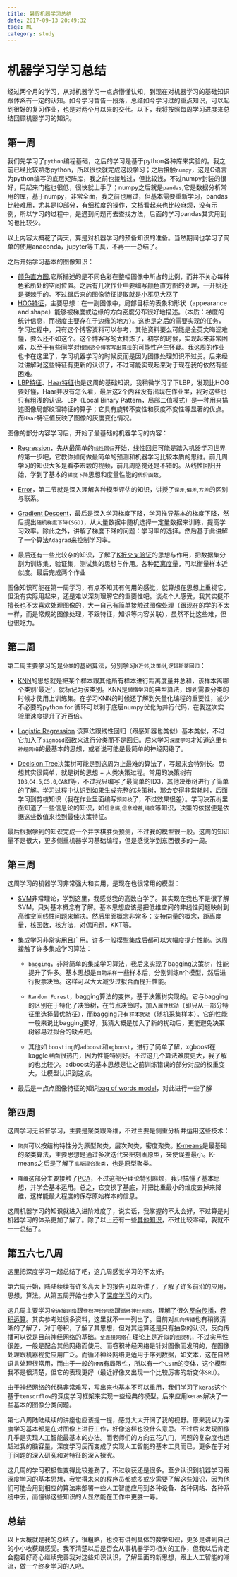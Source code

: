 ```yaml
---
title: 暑假机器学习总结
date: 2017-09-13 20:49:32
tags: ML
category: study
---
```

# 机器学习学习总结

经过两个月的学习，从对机器学习一点点懵懂认知，到现在对机器学习的基础知识跟体系有一定的认知。如今学习暂告一段落，总结如今学习过的重点知识，可以起到很好的复习作业，也是对两个月以来的交代。以下，我将按照每周学习进度来总结回顾机器学习的知识。

<!-- more -->

## 第一周

我们先学习了`python`编程基础，之后的学习是基于python各种库来实验的。我之前已经比较熟悉python，所以很快就完成这段学习；之后接触`numpy`，这是C语言为python编写的底层矩阵库，我之前也接触过，但比较浅，不过numpy封装的很好，用起来门槛也很低，很快就上手了；numpy之后就是`pandas`,它是数据分析常用的库，基于numpy，非常全面，我之前也用过，但基本需要重新学习，pandas比较难用，尤其是IO部分，有细粒度的操作，文档看起来也比较麻烦，没有示例，所以学习的过程中，是遇到问题再去查找方法，后面的学习pandas其实用到的也比较少。

以上内容大概花了两天，算是对机器学习的预备知识的准备。当然期间也学习了简单的使用anaconda，jupyter等工具，不再一一总结了。

之后开始学习基本的图像知识：

- [颜色直方图](http://baike.baidu.com/item/%E9%A2%9C%E8%89%B2%E7%9B%B4%E6%96%B9%E5%9B%BE),它所描述的是不同色彩在整幅图像中所占的比例，而并不关心每种色彩所处的空间位置。之后有几次作业中要编写颜色直方图的处理，一开始还是挺棘手的。不过跟后来的图像特征提取就是小巫见大巫了
- [HOG特征](http://blog.csdn.net/zouxy09/article/details/7929348)，主要思想：在一副图像中，局部目标的表象和形状（appearance and shape）能够被梯度或边缘的方向密度分布很好地描述。（本质：梯度的统计信息，而梯度主要存在于边缘的地方）。这也是之后的需要实现的任务，学习过程中，只有这个博客资料可以参考，其他资料要么可能是全英文晦涩难懂，要么还不如这个。这个博客写的太精炼了，初学的时候，实现起来非常困难，以至于有些同学对`根据这个博客写出算法`的可能性产生怀疑。我这周的作业也卡在这里了，学习机器学习的时候反而是因为图像处理知识不过关。后来经过讲解对这些特征有更新的认识了，不过可能实现起来对于现在我的依然有些困难。
- [LBP特征](http://blog.csdn.net/zouxy09/article/details/7929531)、[Haar特征](http://blog.csdn.net/zouxy09/article/details/7929570)也是这周的基础知识，我稍微学习了下LBP，发现比HOG要好懂，Haar并没有怎么看，最后这2个内容没有出现在作业里，我对这些也只有粗浅的认识。`LBP`（Local Binary Pattern，局部二值模式）是一种用来描述图像局部纹理特征的算子；它具有旋转不变性和灰度不变性等显著的优点。而`Haar`特征值反映了图像的灰度变化情况。

图像的部分内容学习后，开始了最基础的机器学习的内容：

- [Regression](http://www.bilibili.com/video/av10590361/)，先从最简单的`线性回归`开始，线性回归可能是踏入机器学习世界的第一步吧，它教你如何做最简单的预测和机器学习比较本质的思维。前几周学习的知识大多是看李宏毅的视频，前几周感觉还是不错的。从线性回归开始，学到了基本的`梯度下降`思想和度量性能的`代价函数`。

- [Error](http://www.bilibili.com/video/av10590361/#page=2)，第二节就是深入理解各种模型评估的知识，讲授了`误差`,`偏差`,`方差`的区别与联系。

- [Gradient Descent](http://www.bilibili.com/video/av10590361/#page=3)，最后是深入学习梯度下降，学习推导基本的梯度下降，然后提出`随机梯度下降(SGD)`，从大量数据中随机选择一定量数据来训练，提高学习效率。除此之外，讲解了梯度下降的问题：学习率的选择。然后基于此讲解了一个算法`Adagrad`来控制学习率。

- 最后还有一些比较杂的知识，了解了[K折交叉验证](https://github.com/basicv8vc/Python-Machine-Learning-zh/blob/master/%E7%AC%AC%E5%85%AD%E7%AB%A0/ch6_section2.md)的思想与作用，把数据集分割为训练集，验证集，测试集的思想与作用。各种[距离度量](http://blog.csdn.net/shiwei408/article/details/7602324)，可以衡量样本近似度。最后完成两个作业

图像知识可能在第一周学习，有点不知其有何用的感觉，就算想在思想上重视它，但没有实际用起来，还是难以深刻理解它的重要性吧。谈点个人感受，我其实挺不擅长也不太喜欢处理图像的，大一自己有简单接触过图像处理（跟现在的学的不太一样，而是常规的图像处理，不跟特征，知识等内容关联），虽然不比这些难，但也很吃力。

## 第二周

第二周主要学习的是`分类`的基础算法，分别学习`K近邻`,`决策树`,`逻辑斯蒂回归`：

- [KNN](http://cs231n.github.io/classification/)的思想就是把某个样本跟其他所有样本进行距离度量并总和，该样本离哪个类别'最近'，就标记为该类别。KNN是`懒惰学习`的典型算法，即到需要分类的时候才使用上训练集。在学习KNN的时候还了解到矢量化编程的重要性，减少不必要的python for 循环可以利于底层numpy优化为并行代码，在我这次实验里速度提升了近百倍。

- [Logistic Regression](https://www.bilibili.com/video/av10590361/#page=5) 该算法跟线性回归（跟感知器也类似）基本类似，不过它加入了`sigmoid`函数来进行分类而不是回归。后来学习`深度学习`才知道这里有`神经网络`的最基本的思想，或者说可能是最简单的神经网络了。

- [Decision Tree](https://www.bilibili.com/video/av12469267/#page=34)决策树可能是到这周为止最难的算法了，写起来会特别长。思想其实很简单，就是树的思想 + 人类决策过程。常用的决策树有`ID3`,`C4.5`,`C5.0`,`CART`等，不过我只编写了最简单的ID3，其他决策树进行了简单的了解。学习过程中认识到如果生成完整的决策树，那会变得非常耗时，后面学习到剪枝知识（我在作业里面编写`预剪枝`了，不过效果很差）。学习决策树里面知道了一些信息论的知识，如`信息熵`,`信息增益`,`纯度`等知识，决策的依据便是依据这些数值来找到最佳决策特征。

最后根据学到的知识完成一个井字棋胜负预测，不过我的模型很一般。这周的知识量不是很大，更多侧重机器学习基础编程，但是感觉学到东西很多的一周。

## 第三周

这周学习的机器学习非常强大和实用，是现在也很常用的模型：

- [SVM](https://www.bilibili.com/video/av9770190/index_27.html#page=20)非常理论，学到这里，我感觉我的高数白学了。其实现在我也不是很了解SVM，只对基本概念有了解。基本思想应该是把低维空间的非线性问题映射到高维空间线性问题来解决。然后里面概念非常多：支持向量的概念，距离度量，核函数，核方法，对偶问题，KKT等。

- [集成学习](https://www.bilibili.com/video/av10590361/index_22.html#page=22)非常实用且广用。许多一般模型集成后都可以大幅度提升性能。这周接触了许多集成学习算法：
    - `bagging`，非常简单的集成学习算法，我后来实现了bagging决策树，性能提升了许多。基本思想是`自助采样`一些样本后，分别训练n个模型，然后进行投票决策。这样可以大大减少过拟合而提升性能。
    
    - `Random Forest`，bagging算法的变体，基于决策树实现的。它与bagging的区别在于特化了决策树，在节点决策时，加入`属性扰动`（即只从一部分特征里选择最优特征），而bagging只有`样本扰动`（随机采集样本）。它的性能一般来说比bagging要好，我猜大概是加入了新的扰动后，更能避免决策树容易过拟合的缺点吧。
    
    - 其他如 `boosting`的`adboost`和`xgboost`，进行了简单了解，xgboost在kaggle里面很热门，因为性能特别好。不过这几个算法难度更大，我了解的也比较少。adboost的基本思想是让之前训练错误的部分对应的权重变大，让模型认识到这点。
     
- 最后是一点点图像特征的知识[bag of words model](https://gurus.pyimagesearch.com/the-bag-of-visual-words-model/)，对此进行一些了解

## 第四周

这周学习无监督学习，主要是聚类跟降维，不过主要是侧重分析并运用这些技术：

- `聚类`可以按结构特性分为原型聚类，层次聚类，密度聚类。[K-means](https://www.bilibili.com/video/av9912938/#page=78)是最基础的聚类算法，主要思想是通过多次迭代来把刻画原型，来使误差最小。K-means之后是了解了`高斯混合聚类`，也是原型聚类。

- `降维`这部分主要接触了[PCA](https://www.bilibili.com/video/av10590361/index_22.html#page=13)，不过这部分理论特别麻烦，我只搞懂了基本思想，并学会基本运用。总之，它变换了基底，并把比重最小的维度去掉来降维，这样能最大程度的保存原始样本的信息。

这周机器学习的知识就进入进阶难度了，说实话，我掌握的不太会好，不过算是对机器学习的体系更加了解了。除了以上还有一些[其他知识](http://ufldl.stanford.edu/wiki/index.php/UFLDL%E6%95%99%E7%A8%8B)，不过比较零碎，我就不一一总结了。

## 第五六七八周

这里把深度学习一起总结了吧，这几周感觉学习的不太好。

第六周开始，陆陆续续有许多高大上的报告可以听讲了，了解了许多前沿的应用，思想，算法。从第五周开始也步入了[深度学习](https://www.bilibili.com/video/av10590361/index_13.html#page=6)的大门。

这几周主要学习`全连接网络`跟`卷积神经网络`跟`循环神经网络`，理解了很久[反向传播](https://www.bilibili.com/video/av10590361/index_13.html#page=7)，[卷积运算](https://www.bilibili.com/video/av10590361/index_13.html#page=10)。其实参考过很多资料，这里就不一一列出了。目前对`反向传播`也有稍微清晰的了解了，对于卷积，了解了其思想，但对其运算还是只有抽象的认识，反向传播可以说是目前神经网络的基础。`全连接网络`在理论上是近似的`图灵机`，不过实用性很差，一般是配合其他网络而使用。而卷积神经网络是针对图像而发明的，在图像处理跟机器视觉应用广泛。而循环神经网络更适用于序列数据，如文本，这在自然语言处理很常用，而由于一般的`RNN`有局限性，所以有一个`LSTM`的变体，这个模型我不是很清楚，但它的表现更好（最近好像又出现一个比较厉害的新变体`SRU`）。

由于神经网络的代码非常难写，写出来也基本不可以重用，我们学习了`keras`这个基于`tensorflow`的深度学习框架来实现一些经典的模型。后来应用keras解决了一些基本的图像分类问题。

第七八周陆陆续续的讲座也应该提一提，感觉大大开阔了我的视野。原来我以为深度学习基本都是在对图像上进行工作，好像这样也没什么意思。不过后来发现图像几乎是实现人工智能最基本的办法。而老师们的方向五花八门，问题的复杂度也远超过我的脑容量，深度学习反而变成了实现人工智能的基本工具而已，更多在于对于问题的深入研究和对特征的深入探究。

这几周的学习积极性变得比较差劲了，不过收获还是很多。至少认识到机器学习跟深度学习的基本思想，我觉得未来的程序员都或多或少需要了解这些知识，因为他们可能会用到相应的算法来部署一些人工智能应用到各种设备、各种网站、各种系统中去，而懂得这些知识的人显然能在工作中更胜一筹。

## 总结

以上大概就是我的总结了，很粗略，也没有讲到具体的数学知识，更多是讲到自己的小小收获跟感受。我不清楚以后是否会从事机器学习相关的工作，但我以后肯定会抱着好奇心继续完善我对这些知识认识，了解里面的新思想，跟上人工智能的潮流，做一个终身学习的人吧。
